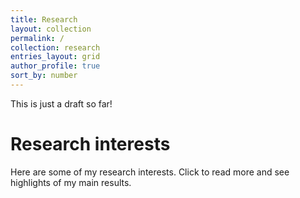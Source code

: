 ```yaml
---
title: Research
layout: collection
permalink: /
collection: research
entries_layout: grid
author_profile: true
sort_by: number
---
```


This is just a draft so far!

Research interests
======

Here are some of my research interests. Click to read more and see
highlights of my main results.
